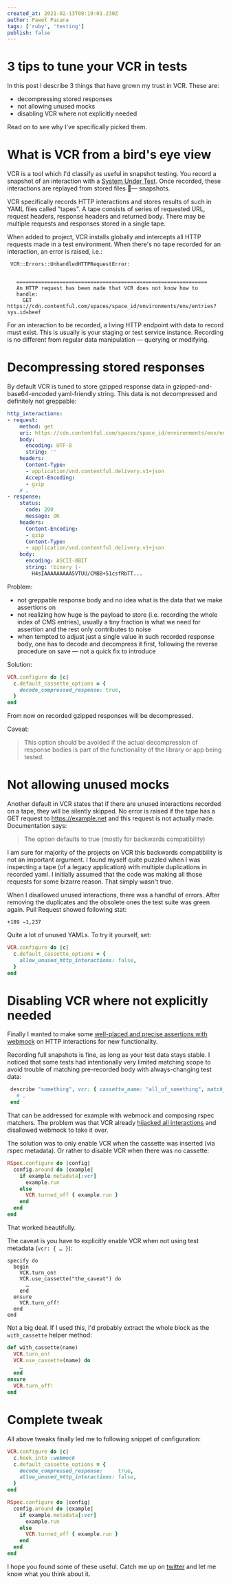 ```yaml
---
created_at: 2021-02-13T09:19:01.230Z
author: Paweł Pacana
tags: ['ruby', 'testing']
publish: false
---
```


# 3 tips to tune your VCR in tests

In this post I describe 3 things that have grown my trust in VCR. These are: 

* decompressing stored responses
* not allowing unused mocks
* disabling VCR where not explicitly needed

Read on to see why I've specifically picked them.

# What is VCR from a bird's eye view

VCR is a tool which I'd classify as useful in snapshot testing. You record a snapshot of an interaction with a [System Under Test](http://xunitpatterns.com/SUT.html). Once recorded, these interactions are replayed from stored files — snapshots.

VCR specifically records HTTP interactions and stores results of such in YAML files called "tapes". A tape consists of series of requested URL, request headers, response headers and returned body. There may be multiple requests and responses stored in a single tape.

When added to project, VCR installs globally and intercepts all HTTP requests made in a test environment. When there's no tape recorded for an interaction, an error is raised, i.e.:

```
 VCR::Errors::UnhandledHTTPRequestError:


   ==============================================================
   An HTTP request has been made that VCR does not know how to 
   handle:
     GET https://cdn.contentful.com/spaces/space_id/environments/env/entries?sys.id=beef
```


For an interaction to be recorded, a living HTTP endpoint with data to record must exist. This is usually is your staging or test service instance. Recording is no different from regular data manipulation — querying or modifying. 

# Decompressing stored responses

By default VCR is tuned to store gzipped response data in gzipped-and-base64-encoded yaml-friendly string. This data is not decompressed and definitely not greppable:

```yaml
http_interactions:
- request:
    method: get
    uri: https://cdn.contentful.com/spaces/space_id/environments/env/entries?sys.id=beef
    body:
      encoding: UTF-8
      string: ''
    headers:
      Content-Type:
      - application/vnd.contentful.delivery.v1+json
      Accept-Encoding:
      - gzip
    # …
- response:
    status:
      code: 200
      message: OK
    headers: 
      Content-Encoding:
      - gzip
      Content-Type:
      - application/vnd.contentful.delivery.v1+json
    body:
      encoding: ASCII-8BIT
      string: !binary |-
        H4sIAAAAAAAAA5VTUU/CMBB+51csfRbTT...
```

Problem:

* not greppable response body and no idea what is the data that we make assertions on
* not realizing how huge is the payload to store (i.e. recording the whole index of CMS entries), usually a tiny fraction is what we need for assertion and the rest only contributes to noise
* when tempted to adjust just a single value in such recorded response body, one has to decode and decompress it first, following the reverse procedure on save — not a quick fix to introduce

Solution:

```ruby
VCR.configure do |c|
  c.default_cassette_options = {
    decode_compressed_response: true,
  }
end
```

From now on recorded gzipped responses will be decompressed. 

Caveat: 

> This option should be avoided if the actual decompression of response bodies is part of the functionality of the library or app being tested.

# Not allowing unused mocks

Another default in VCR states that if there are unused interactions recorded on a tape, they will be silently skipped. No error is raised if the tape has a GET request to https://example.net and this request is not actually made. Documentation says:

> The option defaults to true (mostly for backwards compatibility)

I am sure for majority of the projects on VCR this backwards compatibility is not an important argument. I found myself quite puzzled when I was inspecting a tape (of a legacy application) with multiple duplications in recorded yaml. I initially assumed that the code was making all those requests for some bizarre reason. That simply wasn't true.

When I disallowed unused interactions, there was a handful of errors. After removing the duplicates and the obsolete ones the test suite was green again. Pull Request showed following stat:

```
+189 −1,237 
```

Quite a lot of unused YAMLs. To try it yourself, set:

```ruby
VCR.configure do |c|
  c.default_cassette_options = {
    allow_unused_http_interactions: false,
  }
end
```



# Disabling VCR where not explicitly needed

Finally I wanted to make some [well-placed and precise assertions with webmock](https://blog.arkency.com/testing-responses-from-http-apis-with-cursor-based-pagination-and-webmock/) on HTTP interactions for new functionality. 

Recording full snapshots is fine, as long as your test data stays stable. I noticed that some tests had intentionally very limited matching scope to avoid trouble of matching pre-recorded body with always-changing test data:

```ruby
 describe "something", vcr: { cassette_name: "all_of_something", match_requests_on: %i[method host path] } do
   # …
 end
```

That can be addressed for example with webmock and composing rspec matchers. The problem was that VCR already [hijacked all interactions](https://github.com/vcr/vcr/issues/291#issuecomment-17123570) and disallowed webmock to take it over.

The solution was to only enable VCR when the cassette was inserted (via rspec metadata). Or rather to disable VCR when there was no cassette:

```ruby
RSpec.configure do |config|
  config.around do |example|
    if example.metadata[:vcr]
      example.run
    else
      VCR.turned_off { example.run }
    end
  end
end
```

That worked beautifully. 

The caveat is you have to explicitly enable VCR when not using test metadata (`vcr: { … }`):

```rubv
specify do
  begin
    VCR.turn_on!
    VCR.use_cassette("the_caveat") do
      …
    end
  ensure
    VCR.turn_off!
  end
end
```

Not a big deal. If I used this, I'd probably extract the whole block as the `with_cassette` helper method:

```ruby
def with_cassette(name)
  VCR.turn_on!
  VCR.use_cassette(name) do
    …
  end
ensure
  VCR.turn_off!
end
```


# Complete tweak

All above tweaks finally led me to following snippet of configuration:

```ruby
VCR.configure do |c|
  c.hook_into :webmock
  c.default_cassette_options = {
    decode_compressed_response:     true,
    allow_unused_http_interactions: false,
  }
end

RSpec.configure do |config|
  config.around do |example|
    if example.metadata[:vcr]
      example.run
    else
      VCR.turned_off { example.run }
    end
  end
end
```

I hope you found some of these useful. Catch me up on [twitter](https://twitter.com/pawelpacana) and let me know what you think about it.